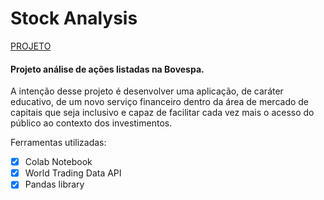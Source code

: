 # Stock Analysis

[PROJETO](https://github.com/scsin/stock_analysis/blob/master/wtd_api.ipynb)

#### Projeto análise de ações listadas na Bovespa.

A intenção desse projeto é desenvolver uma aplicação, de caráter educativo, de um novo serviço financeiro dentro da área de mercado de capitais que seja inclusivo e capaz de facilitar cada vez mais o acesso do público ao contexto dos investimentos.

Ferramentas utilizadas:
- [X] Colab Notebook
- [X] World Trading Data API
- [X] Pandas library
